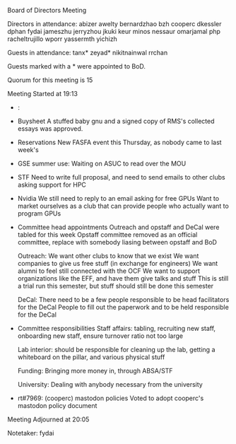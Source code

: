 Board of Directors Meeting

Directors in attendance:
abizer
awelty
bernardzhao
bzh
cooperc
dkessler
dphan
fydai
jameszhu
jerryzhou
jkuki
keur
minos
nessaur
omarjamal
php
racheltrujillo
wporr
yassermth
yichizh

Guests in attendance:
tanx*
zeyad*
nikitnainwal
rrchan

Guests marked with a * were appointed to BoD.


Quorum for this meeting is 15

Meeting Started at 19:13

* <RT NUMBER>: <TOPIC>

- Buysheet
  A stuffed baby gnu and a signed copy of RMS's collected essays was approved.

- Reservations
  New FASFA event this Thursday, as nobody came to last week's

- GSE summer use:
  Waiting on ASUC to read over the MOU

- STF
  Need to write full proposal, and need to send emails to other clubs asking support for HPC

- Nvidia
  We still need to reply to an email asking for free GPUs
  Want to market ourselves as a club that can provide people who actually want to program GPUs

- Committee head appointments
  Outreach and opstaff and DeCal were tabled for this week
  Opstaff committee removed as an official committee, replace with somebody liasing between opstaff and BoD

  Outreach:
  We want other clubs to know that we exist
  We want companies to give us free stuff (in exchange for engineers)
  We want alumni to feel still connected with the OCF
  We want to support organizations like the EFF, and have them give talks and stuff
  This is still a trial run this semester, but stuff should still be done this semester

  DeCal:
  There need to be a few people responsible to be head facilitators for the DeCal
  People to fill out the paperwork and to be held responsible for the DeCal

- Committee responsibilities
  Staff affairs:
  tabling, recruiting new staff, onboarding new staff, ensure turnover ratio not too large

  Lab interior:
  should be responsible for cleaning up the lab, getting a whiteboard on the pillar, and various physical stuff

  Funding:
  Bringing more money in, through ABSA/STF

  University:
  Dealing with anybody necessary from the university

- rt#7969: (cooperc) mastodon policies
  Voted to adopt cooperc's mastodon policy document





Meeting Adjourned at 20:05

Notetaker: fydai
